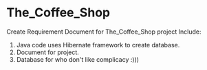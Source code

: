 # The_Coffee_Shop
Create Requirement Document for The_Coffee_Shop project 
Include: 
1. Java code uses Hibernate framework to create database. 
2. Document for project. 
3. Database for who don't like complicacy :)))
